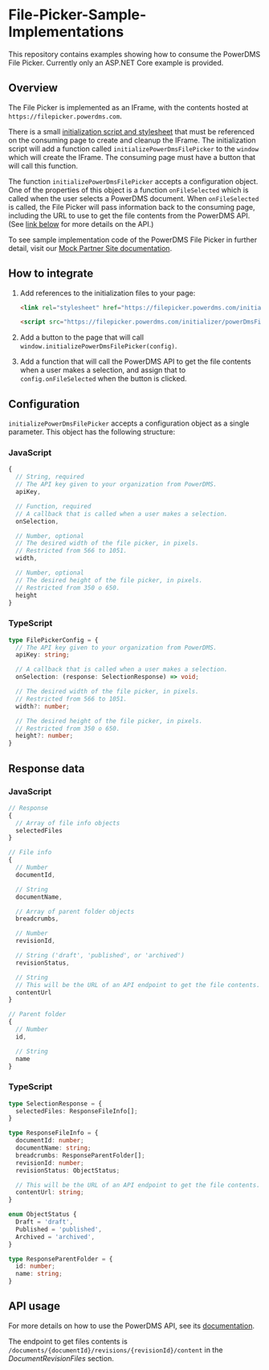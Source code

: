 # File-Picker-Sample-Implementations

This repository contains examples showing how to consume the PowerDMS File Picker. Currently only an ASP.NET Core example is provided.

## Overview

The File Picker is implemented as an IFrame, with the contents hosted at `https://filepicker.powerdms.com`.

There is a small [initialization script and stylesheet](https://github.com/PowerDMS/PowerDMS/tree/develop/src/clients/file-picker/initializer) that must be referenced on the consuming page to create and cleanup the IFrame. The initialization script will add a function called `initializePowerDmsFilePicker` to the `window` which will create the IFrame. The consuming page must have a button that will call this function.

The function `initializePowerDmsFilePicker` accepts a configuration object. One of the properties of this object is a function `onFileSelected` which is called when the user selects a PowerDMS document. When `onFileSelected` is called, the File Picker will pass information back to the consuming page, including the URL to use to get the file contents from the PowerDMS API. (See [link below](#See-also) for more details on the API.)

To see sample implementation code of the PowerDMS File Picker in further detail, visit our [Mock Partner Site documentation](https://github.com/PowerDMS/PowerDMS/tree/develop/src/clients/file-picker/mock-partner-site). 

## How to integrate

1. Add references to the initialization files to your page:

    ```html
    <link rel="stylesheet" href="https://filepicker.powerdms.com/initializer/powerDmsFilePicker.css" type="text/css">

    <script src="https://filepicker.powerdms.com/initializer/powerDmsFilePicker.js"></script>
    ```

2. Add a button to the page that will call `window.initializePowerDmsFilePicker(config)`.

3. Add a function that will call the PowerDMS API to get the file contents when a user makes a selection, and assign that to `config.onFileSelected` when the button is clicked.

## Configuration

`initializePowerDmsFilePicker` accepts a configuration object as a single parameter. This object has the following structure:

### JavaScript

```javascript
{
  // String, required
  // The API key given to your organization from PowerDMS.
  apiKey,

  // Function, required
  // A callback that is called when a user makes a selection.
  onSelection,

  // Number, optional
  // The desired width of the file picker, in pixels.
  // Restricted from 566 to 1051.
  width,

  // Number, optional
  // The desired height of the file picker, in pixels.
  // Restricted from 350 o 650.
  height
}
```

### TypeScript

```typescript
type FilePickerConfig = {
  // The API key given to your organization from PowerDMS.
  apiKey: string;

  // A callback that is called when a user makes a selection.
  onSelection: (response: SelectionResponse) => void;

  // The desired width of the file picker, in pixels.
  // Restricted from 566 to 1051.
  width?: number;

  // The desired height of the file picker, in pixels.
  // Restricted from 350 o 650.
  height?: number;
}
```

## Response data

### JavaScript

```javascript
// Response
{
  // Array of file info objects
  selectedFiles
}

// File info
{
  // Number
  documentId,

  // String
  documentName,

  // Array of parent folder objects
  breadcrumbs,

  // Number
  revisionId,

  // String ('draft', 'published', or 'archived')
  revisionStatus,

  // String
  // This will be the URL of an API endpoint to get the file contents.
  contentUrl
}

// Parent folder
{
  // Number
  id,

  // String
  name
}
```

### TypeScript

```typescript
type SelectionResponse = {
  selectedFiles: ResponseFileInfo[];
}

type ResponseFileInfo = {
  documentId: number;
  documentName: string;
  breadcrumbs: ResponseParentFolder[];
  revisionId: number;
  revisionStatus: ObjectStatus;

  // This will be the URL of an API endpoint to get the file contents.
  contentUrl: string;
}

enum ObjectStatus {
  Draft = 'draft',
  Published = 'published',
  Archived = 'archived',
}

type ResponseParentFolder = {
  id: number;
  name: string;
}
```

## API usage

For more details on how to use the PowerDMS API, see its [documentation](https://api.powerdms.com/openapi/ui/).

The endpoint to get files contents is `/documents/{documentId}/revisions/{revisionId}/content` in the _DocumentRevisionFiles_ section.
